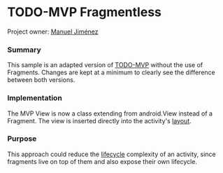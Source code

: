# TODO-MVP Fragmentless

Project owner: [Manuel Jiménez](https://github.com/Syhids)

### Summary

This sample is an adapted version of [TODO-MVP](https://github.com/googlesamples/android-architecture/tree/todo-mvp) without the use of Fragments. Changes are kept at a minimum to clearly see the difference between both versions.

### Implementation

The MVP View is now a class extending from android.View instead of a Fragment. The view is inserted directly into the activity's [layout](https://github.com/Syhids/android-architecture/blob/todo-mvp-fragmentless/todoapp/app/src/main/res/layout/tasks_act.xml).

### Purpose

This approach could reduce the [lifecycle](https://github.com/xxv/android-lifecycle/raw/master/complete_android_fragment_lifecycle.png) complexity of an activity, since fragments live on top of them and also expose their own lifecycle.
